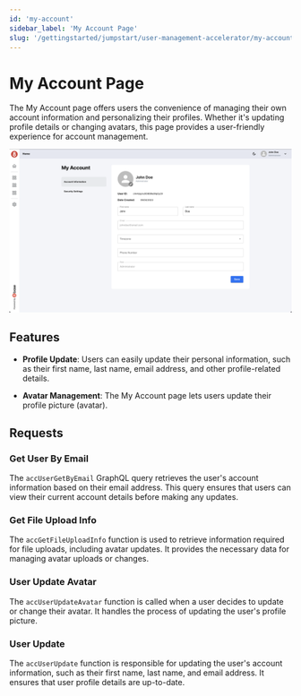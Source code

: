 ```yaml
---
id: 'my-account'
sidebar_label: 'My Account Page'
slug: '/gettingstarted/jumpstart/user-management-accelerator/my-account'
---
```

# My Account Page

The My Account page offers users the convenience of managing their own account information and personalizing their profiles. Whether it's updating profile details or changing avatars, this page provides a user-friendly experience for account management.

![My Account Page](../_images/accountPage.png)

## Features

- **Profile Update**: Users can easily update their personal information, such as their first name, last name, email address, and other profile-related details.

- **Avatar Management**: The My Account page lets users update their profile picture (avatar). <!-- The will detect if the change only was the avatar and only will execute one query to best performance.-->

## Requests

### Get User By Email

The `accUserGetByEmail` GraphQL query retrieves the user's account information based on their email address. This query ensures that users can view their current account details before making any updates.

### Get File Upload Info

The `accGetFileUploadInfo` function is used to retrieve information required for file uploads, including avatar updates. It provides the necessary data for managing avatar uploads or changes.

### User Update Avatar

The `accUserUpdateAvatar` function is called when a user decides to update or change their avatar. It handles the process of updating the user's profile picture.

### User Update

The `accUserUpdate` function is responsible for updating the user's account information, such as their first name, last name, and email address. It ensures that user profile details are up-to-date.